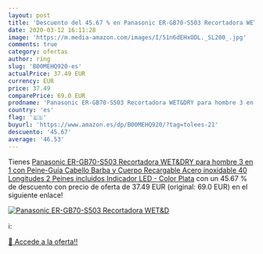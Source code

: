 ```yaml
---
layout: post
title: 'Descuento del 45.67 % en Panasonic ER-GB70-S503 Recortadora WET&D'
date: 2020-03-12 16:11:28
image: 'https://m.media-amazon.com/images/I/51n6dEHxODL._SL200_.jpg'
comments: true
category: ofertas
author: ring
slug: 'B00MEHQ920-es'
actualPrice: 37.49 EUR
currency: EUR
price: 37.49
comparePrice: 69.0 EUR
prodname: 'Panasonic ER-GB70-S503 Recortadora WET&DRY para hombre 3 en 1 con Peine-Guía  Cabello  Barba y Cuerpo  Recargable  Acero inoxidable  40 Longitudes  2 Peines incluidos  Indicador LED - Color Plata'
country: 'es'
flag: '🇪🇸'
buyurl: 'https://www.amazon.es/dp/B00MEHQ920/?tag=tolees-21'
descuento: '45.67'
average: '46.53'
---
```


Tienes [Panasonic ER-GB70-S503 Recortadora WET&DRY para hombre 3 en 1 con Peine-Guía  Cabello  Barba y Cuerpo  Recargable  Acero inoxidable  40 Longitudes  2 Peines incluidos  Indicador LED - Color Plata](https://www.amazon.es/dp/B00MEHQ920/?tag=tolees-21) con un 45.67 % de descuento con precio de oferta de 37.49 EUR (original: 69.0 EUR) en el siguiente enlace!

[![Panasonic ER-GB70-S503 Recortadora WET&D](https://m.media-amazon.com/images/I/51n6dEHxODL._SL200_.jpg)](https://www.amazon.es/dp/B00MEHQ920/?tag=tolees-21)

ℹ️:


[🛒 Accede a la oferta!!](https://www.amazon.es/dp/B00MEHQ920/?tag=tolees-21)
